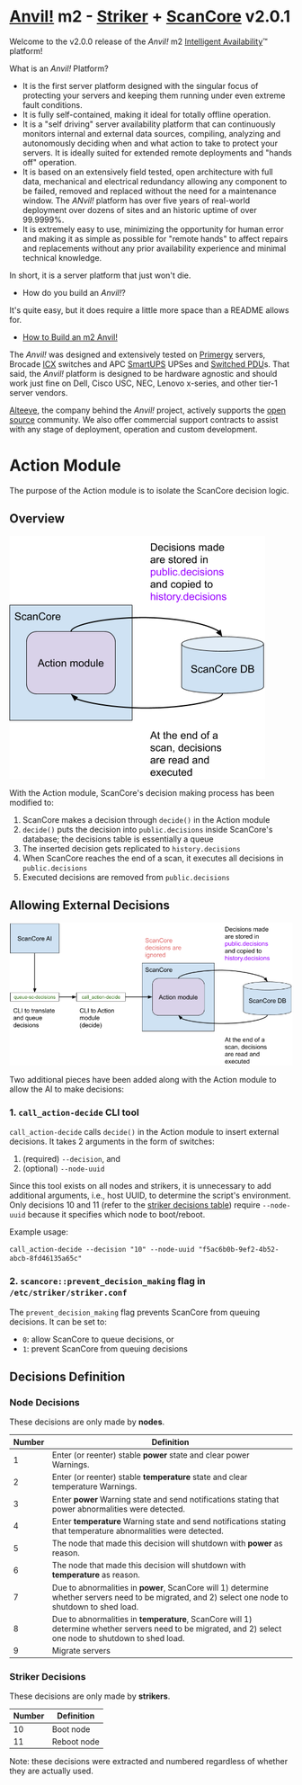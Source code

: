 # [Anvil!](https://www.alteeve.com/w/Anvil!) m2 - [Striker](https://www.alteeve.com/w/Striker) + [ScanCore](https://www.alteeve.com/w/ScanCore) v2.0.1

Welcome to the v2.0.0 release of the _Anvil!_ m2 [Intelligent Availability](https://www.alteeve.com/w/Intelligent_Availability)™ platform!

What is an _Anvil!_ Platform?

- It is the first server platform designed with the singular focus of protecting your servers and keeping them running under even extreme fault conditions.
- It is fully self-contained, making it ideal for totally offline operation.
- It is a "self driving" server availability platform that can continuously monitors internal and external data sources, compiling, analyzing and autonomously deciding when and what action to take to protect your servers. It is ideally suited for extended remote deployments and "hands off" operation.
- It is based on an extensively field tested, open architecture with full data, mechanical and electrical redundancy allowing any component to be failed, removed and replaced without the need for a maintenance window. The _ANvil!_ platform has over five years of real-world deployment over dozens of sites and an historic uptime of over 99.9999%.
- It is extremely easy to use, minimizing the opportunity for human error and making it as simple as possible for "remote hands" to affect repairs and replacements without any prior availability experience and minimal technical knowledge.

In short, it is a server platform that just won't die.

- How do you build an _Anvil!_?

It's quite easy, but it does require a little more space than a README allows for.

- [How to Build an m2 Anvil!](https://www.alteeve.com/w/Build_an_m2_Anvil!)

The _Anvil!_ was designed and extensively tested on [Primergy](http://www.fujitsu.com/global/products/computing/servers/primergy/) servers, Brocade [ICX](http://www.brocade.com/en/products-services/switches/campus-network-switches.html) switches and APC [SmartUPS](http://www.apc.com/smartups/index.cfm?ISOCountryCode=ca) UPSes and [Switched PDU](http://www.apc.com/shop/ca/en/categories/power-distribution/rack-power-distribution/switched-rack-pdu/_/N-17k76am)s. That said, the _Anvil!_ platform is designed to be hardware agnostic and should work just fine on Dell, Cisco USC, NEC, Lenovo x-series, and other tier-1 server vendors.

[Alteeve](https://www.alteeve.com/), the company behind the _Anvil!_ project, actively supports the [open source](https://www.alteeve.com/w/Support) community. We also offer commercial support contracts to assist with any stage of deployment, operation and custom development.

# Action Module

The purpose of the Action module is to isolate the ScanCore decision logic.

## Overview

![Overview of the Action module](./assets/scancore-decision-making.png)

With the Action module, ScanCore's decision making process has been modified to:

1. ScanCore makes a decision through `decide()` in the Action module
2. `decide()` puts the decision into `public.decisions` inside ScanCore's database; the decisions table is essentially a queue
3. The inserted decision gets replicated to `history.decisions`
4. When ScanCore reaches the end of a scan, it executes all decisions in `public.decisions`
5. Executed decisions are removed from `public.decisions`

## Allowing External Decisions

![Overview of the Action module working with the AI](./assets/scancore-ai-decision-making.png)

Two additional pieces have been added along with the Action module to allow the AI to make decisions:

### 1. `call_action-decide` CLI tool

`call_action-decide` calls `decide()` in the Action module to insert external decisions. It takes 2 arguments in the form of switches:

1. (required) `--decision`, and
2. (optional) `--node-uuid`

Since this tool exists on all nodes and strikers, it is unnecessary to add additional arguments, i.e., host UUID, to determine the script's environment. Only decisions 10 and 11 (refer to the [striker decisions table](#striker-decisions)) require `--node-uuid` because it specifies which node to boot/reboot.

Example usage:

```
call_action-decide --decision "10" --node-uuid "f5ac6b0b-9ef2-4b52-abcb-8fd46135a65c"
```

### 2. `scancore::prevent_decision_making` flag in `/etc/striker/striker.conf`

The `prevent_decision_making` flag prevents ScanCore from queuing decisions. It can be set to:

- `0`: allow ScanCore to queue decisions, or
- `1`: prevent ScanCore from queuing decisions

## Decisions Definition

### Node Decisions

These decisions are only made by **nodes**.

| Number | Definition                                                                                                                                                |
| ------ | --------------------------------------------------------------------------------------------------------------------------------------------------------- |
| 1      | Enter (or reenter) stable **power** state and clear power Warnings.                                                                                       |
| 2      | Enter (or reenter) stable **temperature** state and clear temperature Warnings.                                                                           |
| 3      | Enter **power** Warning state and send notifications stating that power abnormalities were detected.                                                      |
| 4      | Enter **temperature** Warning state and send notifications stating that temperature abnormalities were detected.                                          |
| 5      | The node that made this decision will shutdown with **power** as reason.                                                                                  |
| 6      | The node that made this decision will shutdown with **temperature** as reason.                                                                            |
| 7      | Due to abnormalities in **power**, ScanCore will 1) determine whether servers need to be migrated, and 2) select one node to shutdown to shed load.       |
| 8      | Due to abnormalities in **temperature**, ScanCore will 1) determine whether servers need to be migrated, and 2) select one node to shutdown to shed load. |
| 9      | Migrate servers                                                                                                                                           |

### Striker Decisions

These decisions are only made by **strikers**.

| Number | Definition  |
| ------ | ----------- |
| 10     | Boot node   |
| 11     | Reboot node |

Note: these decisions were extracted and numbered regardless of whether they are actually used.
